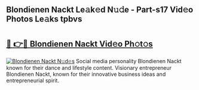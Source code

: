 ## Blondienen Nackt Le𝚊k𝚎d N𝚞𝚍e - Part-s17 Vid𝚎o Photos Le𝚊ks tpbvs

# <h2><a href="http://fb3eb4.evod.top/?m=Blondienen+Nackt">🔗 👉🔴 Blondienen Nackt Vid𝚎o Ph𝚘t𝚘s</a></h2>

[![Blondienen Nackt N𝚞d𝚎s](https://i.imgur.com/8V9OHl7.gif)](http://fb3eb4.evod.top/?m=Blondienen+Nackt)
Social media personality Blondienen Nackt known for their dance and lifestyle content. Visionary entrepreneur Blondienen Nackt, known for their innovative business ideas and entrepreneurial spirit. 
